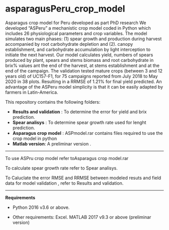 # asparagusPeru_crop_model
Asparagus crop model for Peru developed as part PhD research
We developed “ASPeru” a mechanistic crop model coded in Python which includes 26 physiological parameters and crop variables.  The model simulates two main phases: (1) spear growth and production during harvest accompanied by root carbohydrate depletion and (2). canopy establishment, and carbohydrate accumulation by light interception to initiate the next harvest. Our model calculates yield, numbers of spears produced by plant, spears and stems biomass and root carbohydrate in brix% values ant the end of the harvest, at stems establishment and at the end of the campaign. The validation tested mature crops (between 3 and 12 years old) of UC157-F1, for 75 campaigns reported from July 2018 to May 2020 in 38 plots. Resulting in a RRMSE of 1.21% for final yield predicted. An advantage of the ASPeru model simplicity is that it can be easily adapted by farmers in Latin-America.

This repository contains the following folders:
-  **Results and validation** : To determine the error for yield and brix prediction.
-  **Spear analisys** : To determine spear growth rate used for lenght prediction.
- **Asparagus crop model** : ASPmodel.rar contains files required to use the crop model in python
- **Matlab version**: A preliminar version .

-------------------------------------------------------------------------------------------------
To use ASPru crop model refer toAsparagus crop model.rar

To calculate spear growth rate  refer to Spear analisys.

To Caluclate the error RMSE and RRMSE between modeled resuts and field data for model validation , refer to Results and validation.

-------------------------------------------------------------------------------------------------

**Requirements**
- Python  2016 v3.6 or above.

- Other requirements: Excel. MATLAB 2017 v9.3 or above (preliminar version)


